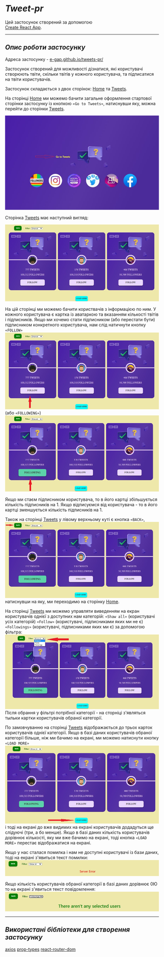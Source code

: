 # **_Tweet-pr_**

Цей застосунок створений за допомогою  
[Create React App](https://github.com/facebook/create-react-app).

---

## **_Опис роботи застосунку_**

Адреса застосунку - [e-gap.github.io/tweets-pr/](e-gap.github.io/tweets-pr/)

Застосунок створений для можливості дізнатися, які користувачі створюють твіти,
скільки твітів у кожного користувача, та підписатися на твіти користувачів.

Застосунок складається з двох сторінок:
[Home](https://e-gap.github.io/tweets-pr/) та
[Tweets](https://e-gap.github.io/tweets-pr/tweets).

На сторінці [Home](https://e-gap.github.io/tweets-pr/) ми можемо бачити загальне
оформлення стартової сторінки застосунку із кнопкою `«Go to Tweets»`, натиснувши
яку, можна перейти до сторінки
[Tweets](https://e-gap.github.io/tweets-pr/tweets).

![Home page of app](./assets/home-page.jpg)

Сторінка [Tweets](https://e-gap.github.io/tweets-pr/tweets) має наступний
вигляд:

![Tweets page of app](./assets/tweets-page.jpg)

На цій сторінці ми можемо бачити користвачів з інформацією по ним. У кожного
користувача є картка із аватаркою та вказанням кількості твітів і підписників.
Якщо ми хочемо стати підписником (або перестати бути) підписником конкретного
користувача, нам слід натичнути кнопку `«FOLLOW»`
![BUTTON FOLLOW](./assets/button-follow.jpg) (або `«FOLLOWING»`)
![BUTTON FOLLOWING](./assets/button-following.jpg)

Якщо ми стаєм підписником користувача, то в його картці збільшується кількість
підписників на 1. Якщо відписуємся від користувача - то в його картці
зменшується кількість підписників на 1.

Також на сторінці [Tweets](https://e-gap.github.io/tweets-pr/tweets) у лівому
верхньому куті є кнопка `«BACK»`, ![BUTTON BACK](./assets/button-back.jpg)
натиснувши на яку, ми переходимо на сторінку
[Home](https://e-gap.github.io/tweets-pr/).

На сторінці [Tweets](https://e-gap.github.io/tweets-pr/tweets) ми можемо
управляти виведенням на екран користувачів однієї з доступних нам категорій:
`«Shaw all»` (користувачі усіх категорій) `«Follow»` (користувачі, підписниками
яких ми не є) `«Followings»` (користувачі, підписниками яких ми є) за допомогою
фільтра: ![BUTTON FILTER](./assets/button-filter.jpg) Після обрання у фільтрі
потрібної категорії - на сторніці з'являться тыльки картки користувачів обраної
категорії.

По замовчуванню на сторінці [Tweets](https://e-gap.github.io/tweets-pr/tweets)
відображається до трьох карток користувачів однієї категорії. Якщо в базі даних
користувачів обраної категорії більше, ніж ми бачимо на екрані, ми можемо
натиснути кнопку `«LOAD MORE»`
![BUTTON LOAD MORE](./assets/button-load-more.jpg) і тоді на екрані до вже
видимих на екрані користувачів додадуться ще слідуючі (три, а бо менше). Якщо в
базі даних кількість користувачів дорівнює кількості, яку ми вже бачимо на
екрані, тоді кнопка `«LOAD MORE»` перестає відображатися на екрані.

Якщо у нас сталася помилка і нам не доступні користувачі із бази даних, тоді на
екрані з'явиться текст помилки: ![ERROR](./assets/error.jpg)

Якщо кількість користувачів обраної категорії в базі даних дорівнює 0Ю то на
екрані з'явиться текст повідомлення: ![NO USERS](./assets/no-users.jpg)

---

## **_Використані бібліотеки для створення застосунку_**

[axios](https://axios-http.com/)
[prop-types](https://github.com/facebook/prop-types)
[react-router-dom](https://github.com/remix-run/react-router)
